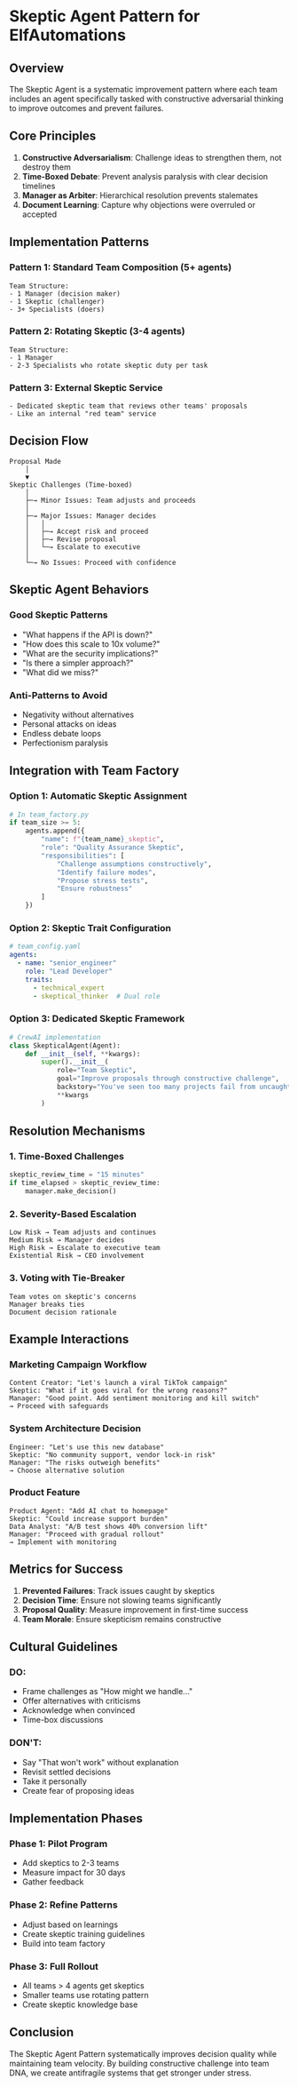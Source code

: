 # Skeptic Agent Pattern for ElfAutomations

## Overview

The Skeptic Agent is a systematic improvement pattern where each team includes an agent specifically tasked with constructive adversarial thinking to improve outcomes and prevent failures.

## Core Principles

1. **Constructive Adversarialism**: Challenge ideas to strengthen them, not destroy them
2. **Time-Boxed Debate**: Prevent analysis paralysis with clear decision timelines
3. **Manager as Arbiter**: Hierarchical resolution prevents stalemates
4. **Document Learning**: Capture why objections were overruled or accepted

## Implementation Patterns

### Pattern 1: Standard Team Composition (5+ agents)
```
Team Structure:
- 1 Manager (decision maker)
- 1 Skeptic (challenger)
- 3+ Specialists (doers)
```

### Pattern 2: Rotating Skeptic (3-4 agents)
```
Team Structure:
- 1 Manager
- 2-3 Specialists who rotate skeptic duty per task
```

### Pattern 3: External Skeptic Service
```
- Dedicated skeptic team that reviews other teams' proposals
- Like an internal "red team" service
```

## Decision Flow

```
Proposal Made
    │
    ▼
Skeptic Challenges (Time-boxed)
    │
    ├─→ Minor Issues: Team adjusts and proceeds
    │
    ├─→ Major Issues: Manager decides
    │   │
    │   ├─→ Accept risk and proceed
    │   ├─→ Revise proposal
    │   └─→ Escalate to executive
    │
    └─→ No Issues: Proceed with confidence
```

## Skeptic Agent Behaviors

### Good Skeptic Patterns
- "What happens if the API is down?"
- "How does this scale to 10x volume?"
- "What are the security implications?"
- "Is there a simpler approach?"
- "What did we miss?"

### Anti-Patterns to Avoid
- Negativity without alternatives
- Personal attacks on ideas
- Endless debate loops
- Perfectionism paralysis

## Integration with Team Factory

### Option 1: Automatic Skeptic Assignment
```python
# In team_factory.py
if team_size >= 5:
    agents.append({
        "name": f"{team_name}_skeptic",
        "role": "Quality Assurance Skeptic",
        "responsibilities": [
            "Challenge assumptions constructively",
            "Identify failure modes",
            "Propose stress tests",
            "Ensure robustness"
        ]
    })
```

### Option 2: Skeptic Trait Configuration
```yaml
# team_config.yaml
agents:
  - name: "senior_engineer"
    role: "Lead Developer"
    traits:
      - technical_expert
      - skeptical_thinker  # Dual role
```

### Option 3: Dedicated Skeptic Framework
```python
# CrewAI implementation
class SkepticalAgent(Agent):
    def __init__(self, **kwargs):
        super().__init__(
            role="Team Skeptic",
            goal="Improve proposals through constructive challenge",
            backstory="You've seen too many projects fail from uncaught edge cases...",
            **kwargs
        )
```

## Resolution Mechanisms

### 1. Time-Boxed Challenges
```python
skeptic_review_time = "15 minutes"
if time_elapsed > skeptic_review_time:
    manager.make_decision()
```

### 2. Severity-Based Escalation
```
Low Risk → Team adjusts and continues
Medium Risk → Manager decides
High Risk → Escalate to executive team
Existential Risk → CEO involvement
```

### 3. Voting with Tie-Breaker
```
Team votes on skeptic's concerns
Manager breaks ties
Document decision rationale
```

## Example Interactions

### Marketing Campaign Workflow
```
Content Creator: "Let's launch a viral TikTok campaign"
Skeptic: "What if it goes viral for the wrong reasons?"
Manager: "Good point. Add sentiment monitoring and kill switch"
→ Proceed with safeguards
```

### System Architecture Decision
```
Engineer: "Let's use this new database"
Skeptic: "No community support, vendor lock-in risk"
Manager: "The risks outweigh benefits"
→ Choose alternative solution
```

### Product Feature
```
Product Agent: "Add AI chat to homepage"
Skeptic: "Could increase support burden"
Data Analyst: "A/B test shows 40% conversion lift"
Manager: "Proceed with gradual rollout"
→ Implement with monitoring
```

## Metrics for Success

1. **Prevented Failures**: Track issues caught by skeptics
2. **Decision Time**: Ensure not slowing teams significantly
3. **Proposal Quality**: Measure improvement in first-time success
4. **Team Morale**: Ensure skepticism remains constructive

## Cultural Guidelines

### DO:
- Frame challenges as "How might we handle..."
- Offer alternatives with criticisms
- Acknowledge when convinced
- Time-box discussions

### DON'T:
- Say "That won't work" without explanation
- Revisit settled decisions
- Take it personally
- Create fear of proposing ideas

## Implementation Phases

### Phase 1: Pilot Program
- Add skeptics to 2-3 teams
- Measure impact for 30 days
- Gather feedback

### Phase 2: Refine Patterns
- Adjust based on learnings
- Create skeptic training guidelines
- Build into team factory

### Phase 3: Full Rollout
- All teams > 4 agents get skeptics
- Smaller teams use rotating pattern
- Create skeptic knowledge base

## Conclusion

The Skeptic Agent Pattern systematically improves decision quality while maintaining team velocity. By building constructive challenge into team DNA, we create antifragile systems that get stronger under stress.
